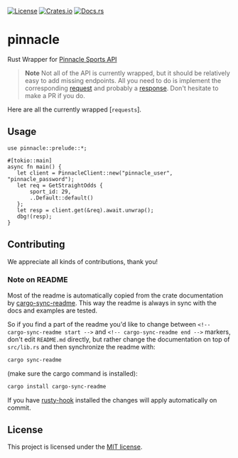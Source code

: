 [![License](https://img.shields.io/crates/l/pinnacle.svg)](https://choosealicense.com/licenses/mit/)
[![Crates.io](https://img.shields.io/crates/v/pinnacle.svg)](https://crates.io/crates/pinnacle)
[![Docs.rs](https://docs.rs/pinnacle/badge.svg)](https://docs.rs/pinnacle)

<!-- cargo-sync-readme start -->

# pinnacle

Rust Wrapper for [Pinnacle Sports API][api]

> **Note**
> Not all of the API is currently wrapped, but it should be relatively easy to add missing
> endpoints. All you need to do is implement the corresponding
> [request](`traits::PinnacleApiRequest`) and probably a [response](`responses`).
> Don't hesitate to make a PR if you do.

Here are all the currently wrapped [`requests`].

## Usage

```rust,no_run
use pinnacle::prelude::*;

#[tokio::main]
async fn main() {
   let client = PinnacleClient::new("pinnacle_user", "pinnacle_password");
   let req = GetStraightOdds {
       sport_id: 29,
       ..Default::default()
   };
   let resp = client.get(&req).await.unwrap();
   dbg!(resp);
}
```

[api]: https://pinnacleapi.github.io/

<!-- cargo-sync-readme end -->

## Contributing

We appreciate all kinds of contributions, thank you!


### Note on README

Most of the readme is automatically copied from the crate documentation by [cargo-sync-readme][].
This way the readme is always in sync with the docs and examples are tested.

So if you find a part of the readme you'd like to change between `<!-- cargo-sync-readme start -->`
and `<!-- cargo-sync-readme end -->` markers, don't edit `README.md` directly, but rather change
the documentation on top of `src/lib.rs` and then synchronize the readme with:
```bash
cargo sync-readme
```
(make sure the cargo command is installed):
```bash
cargo install cargo-sync-readme
```

If you have [rusty-hook] installed the changes will apply automatically on commit.


## License

This project is licensed under the [MIT license](LICENSE).

[cargo-sync-readme]: https://github.com/phaazon/cargo-sync-readme
[rusty-hook]: https://github.com/swellaby/rusty-hook
